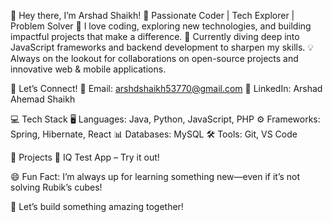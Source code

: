 👋 Hey there, I’m Arshad Shaikh!
🚀 Passionate Coder | Tech Explorer | Problem Solver
👀 I love coding, exploring new technologies, and building impactful projects that make a difference.
🌱 Currently diving deep into JavaScript frameworks and backend development to sharpen my skills.
💡 Always on the lookout for collaborations on open-source projects and innovative web & mobile applications.

🔗 Let’s Connect!
📧 Email: arshdshaikh53770@gmail.com
💼 LinkedIn: Arshad Ahemad Shaikh

💻 Tech Stack
🖥 Languages: Java, Python, JavaScript, PHP
⚙ Frameworks: Spring, Hibernate, React
📊 Databases: MySQL
🛠 Tools: Git, VS Code

🌟 Projects
🧠 IQ Test App – Try it out!

😄 Fun Fact: I’m always up for learning something new—even if it’s not solving Rubik’s cubes!

🚀 Let’s build something amazing together!

